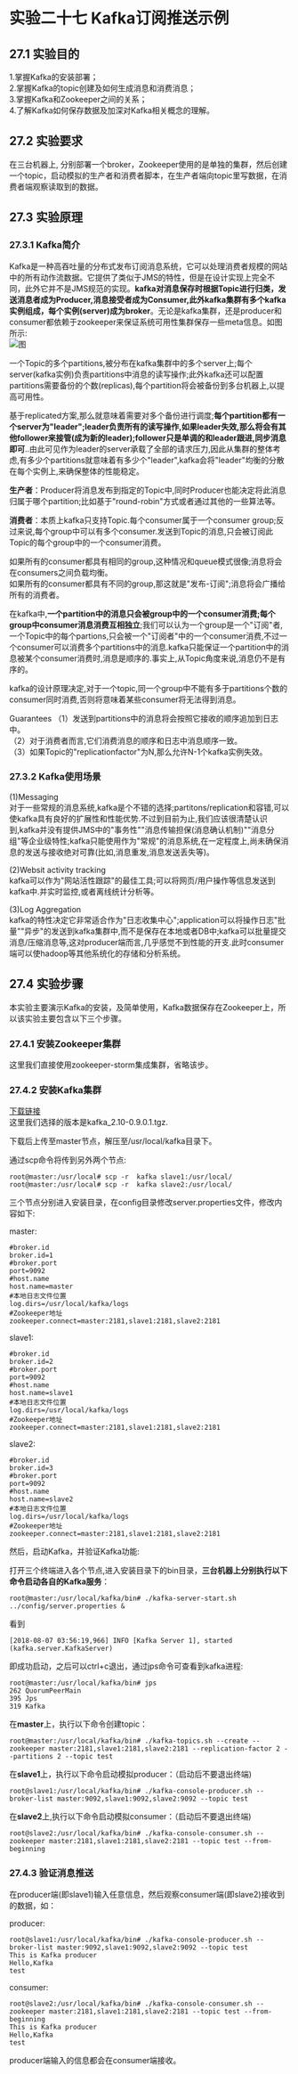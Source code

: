 ﻿# 实验二十七 Kafka订阅推送示例

## 27.1 实验目的  
1.掌握Kafka的安装部署；  
2.掌握Kafka的topic创建及如何生成消息和消费消息；  
3.掌握Kafka和Zookeeper之间的关系；  
4.了解Kafka如何保存数据及加深对Kafka相关概念的理解。  

## 27.2 实验要求  
在三台机器上, 分别部署一个broker，Zookeeper使用的是单独的集群，然后创建一个topic，启动模拟的生产者和消费者脚本，在生产者端向topic里写数据，在消费者端观察读取到的数据。  

## 27.3 实验原理  
### 27.3.1 Kafka简介  
Kafka是一种高吞吐量的分布式发布订阅消息系统，它可以处理消费者规模的网站中的所有动作流数据。它提供了类似于JMS的特性，但是在设计实现上完全不同，此外它并不是JMS规范的实现。**kafka对消息保存时根据Topic进行归类，发送消息者成为Producer,消息接受者成为Consumer,此外kafka集群有多个kafka实例组成，每个实例(server)成为broker**。无论是kafka集群，还是producer和consumer都依赖于zookeeper来保证系统可用性集群保存一些meta信息。如图所示:  
![图](https://raw.githubusercontent.com/chellyk/Bigdata-experiment/master/ex27/1.png)  

一个Topic的多个partitions,被分布在kafka集群中的多个server上;每个server(kafka实例)负责partitions中消息的读写操作;此外kafka还可以配置partitions需要备份的个数(replicas),每个partition将会被备份到多台机器上,以提高可用性。  

基于replicated方案,那么就意味着需要对多个备份进行调度;**每个partition都有一个server为"leader";leader负责所有的读写操作,如果leader失效,那么将会有其他follower来接管(成为新的leader);follower只是单调的和leader跟进,同步消息即可**..由此可见作为leader的server承载了全部的请求压力,因此从集群的整体考虑,有多少个partitions就意味着有多少个"leader",kafka会将"leader"均衡的分散在每个实例上,来确保整体的性能稳定。  

**生产者**：Producer将消息发布到指定的Topic中,同时Producer也能决定将此消息归属于哪个partition;比如基于"round-robin"方式或者通过其他的一些算法等。  

**消费者**：本质上kafka只支持Topic.每个consumer属于一个consumer group;反过来说,每个group中可以有多个consumer.发送到Topic的消息,只会被订阅此Topic的每个group中的一个consumer消费。  

如果所有的consumer都具有相同的group,这种情况和queue模式很像;消息将会在consumers之间负载均衡。  
如果所有的consumer都具有不同的group,那这就是"发布-订阅";消息将会广播给所有的消费者。  

在kafka中,**一个partition中的消息只会被group中的一个consumer消费;每个group中consumer消息消费互相独立**;我们可以认为一个group是一个"订阅"者,一个Topic中的每个partions,只会被一个"订阅者"中的一个consumer消费,不过一个consumer可以消费多个partitions中的消息.kafka只能保证一个partition中的消息被某个consumer消费时,消息是顺序的.事实上,从Topic角度来说,消息仍不是有序的。  

kafka的设计原理决定,对于一个topic,同一个group中不能有多于partitions个数的consumer同时消费,否则将意味着某些consumer将无法得到消息。  

Guarantees
（1）发送到partitions中的消息将会按照它接收的顺序追加到日志中。  
（2）对于消费者而言,它们消费消息的顺序和日志中消息顺序一致。  
（3）如果Topic的"replicationfactor"为N,那么允许N-1个kafka实例失效。  

### 27.3.2 Kafka使用场景  
(1)Messaging  
对于一些常规的消息系统,kafka是个不错的选择;partitons/replication和容错,可以使kafka具有良好的扩展性和性能优势.不过到目前为止,我们应该很清楚认识到,kafka并没有提供JMS中的"事务性""消息传输担保(消息确认机制)""消息分组"等企业级特性;kafka只能使用作为"常规"的消息系统,在一定程度上,尚未确保消息的发送与接收绝对可靠(比如,消息重发,消息发送丢失等)。  

(2)Websit activity tracking  
kafka可以作为"网站活性跟踪"的最佳工具;可以将网页/用户操作等信息发送到kafka中.并实时监控,或者离线统计分析等。  

(3)Log Aggregation  
kafka的特性决定它非常适合作为"日志收集中心";application可以将操作日志"批量""异步"的发送到kafka集群中,而不是保存在本地或者DB中;kafka可以批量提交消息/压缩消息等,这对producer端而言,几乎感觉不到性能的开支.此时consumer端可以使hadoop等其他系统化的存储和分析系统。  

## 27.4 实验步骤  
本实验主要演示Kafka的安装，及简单使用，Kafka数据保存在Zookeeper上，所以该实验主要包含以下三个步骤。  

### 27.4.1 安装Zookeeper集群
这里我们直接使用zookeeper-storm集成集群，省略该步。  

### 27.4.2 安装Kafka集群  
[下载链接](http://kafka.apache.org/downloads)  
这里我们选择的版本是kafka_2.10-0.9.0.1.tgz.  

下载后上传至master节点，解压至/usr/local/kafka目录下。  

通过scp命令将传到另外两个节点:  
```
root@master:/usr/local# scp -r  kafka slave1:/usr/local/
root@master:/usr/local# scp -r  kafka slave2:/usr/local/
```  

三个节点分别进入安装目录，在config目录修改server.properties文件，修改内容如下:  

master:  
```
#broker.id
broker.id=1
#broker.port
port=9092
#host.name
host.name=master
#本地日志文件位置
log.dirs=/usr/local/kafka/logs
#Zookeeper地址
zookeeper.connect=master:2181,slave1:2181,slave2:2181
```

slave1:  
```
#broker.id
broker.id=2
#broker.port
port=9092
#host.name
host.name=slave1
#本地日志文件位置
log.dirs=/usr/local/kafka/logs
#Zookeeper地址
zookeeper.connect=master:2181,slave1:2181,slave2:2181
```

slave2:  
```
#broker.id
broker.id=3
#broker.port
port=9092
#host.name
host.name=slave2
#本地日志文件位置
log.dirs=/usr/local/kafka/logs
#Zookeeper地址
zookeeper.connect=master:2181,slave1:2181,slave2:2181
```

然后，启动Kafka，并验证Kafka功能:  

打开三个终端进入各个节点,进入安装目录下的bin目录，**三台机器上分别执行以下命令启动各自的Kafka服务**：  
```
root@master:/usr/local/kafka/bin# ./kafka-server-start.sh ../config/server.properties &
```  

看到  
```
[2018-08-07 03:56:19,966] INFO [Kafka Server 1], started (kafka.server.KafkaServer)
```
即成功启动，之后可以ctrl+c退出，通过jps命令可查看到kafka进程:  
```
root@master:/usr/local/kafka/bin# jps
262 QuorumPeerMain
395 Jps
319 Kafka
```  


在**master**上，执行以下命令创建topic：  
```
root@master:/usr/local/kafka/bin# ./kafka-topics.sh --create --zookeeper master:2181,slave1:2181,slave2:2181 --replication-factor 2 --partitions 2 --topic test
```  

在**slave1**上，执行以下命令启动模拟producer：（启动后不要退出终端)  
```
root@slave1:/usr/local/kafka/bin# ./kafka-console-producer.sh --broker-list master:9092,slave1:9092,slave2:9092 --topic test
```  

在**slave2**上,执行以下命令启动模拟consumer：（启动后不要退出终端)  
```
root@slave2:/usr/local/kafka/bin# ./kafka-console-consumer.sh --zookeeper master:2181,slave1:2181,slave2:2181 --topic test --from-beginning
```

### 27.4.3 验证消息推送  
在producer端(即slave1)输入任意信息，然后观察consumer端(即slave2)接收到的数据，如：  

producer:
```
root@slave1:/usr/local/kafka/bin# ./kafka-console-producer.sh --broker-list master:9092,slave1:9092,slave2:9092 --topic test
This is Kafka producer
Hello,Kafka
test
```  

consumer:
```  
root@slave2:/usr/local/kafka/bin# ./kafka-console-consumer.sh --zookeeper master:2181,slave1:2181,slave2:2181 --topic test --from-beginning
This is Kafka producer
Hello,Kafka
test
```

producer端输入的信息都会在consumer端接收。




